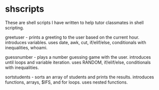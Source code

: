 # shscripts
These are shell scripts I have written to help tutor classmates in shell scripting.

greetuser - prints a greeting to the user based on the current hour. introduces variables. uses date, awk, cut, if/elif/else, conditionals with inequalities, whoami.

guessnumber - plays a number guessing game with the user. introduces until loops and variable iteration. uses RANDOM, if/elif/else, conditionals with inequalities.

sortstudents - sorts an array of students and prints the results. introduces functions, arrays, $IFS, and for loops. uses nested functions.
